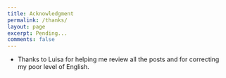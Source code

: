 ```yaml
---
title: Acknowledgment
permalink: /thanks/
layout: page
excerpt: Pending...
comments: false
---
```


* Thanks to Luisa for helping me review all the posts and for correcting my poor level of English.